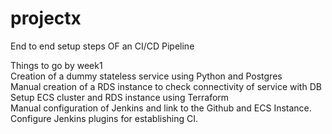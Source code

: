 # projectx
End to end setup steps OF an CI/CD Pipeline

Things to go by week1  
Creation of a dummy stateless service using Python and Postgres  
Manual creation of a RDS instance to check connectivity of service with DB  
Setup ECS cluster and RDS instance using Terraform  
Manual configuration of Jenkins and link to the Github and ECS Instance.  
Configure Jenkins plugins for establishing CI.

